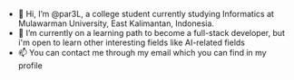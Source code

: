 - 👋 Hi, I’m @par3L, a college student currently studying Informatics at Mulawarman University, East Kalimantan, Indonesia.
- 🌱 I’m currently on a learning path to become a full-stack developer, but i'm open to learn other interesting fields like AI-related fields
- 📫 You can contact me through my email which you can find in my profile
